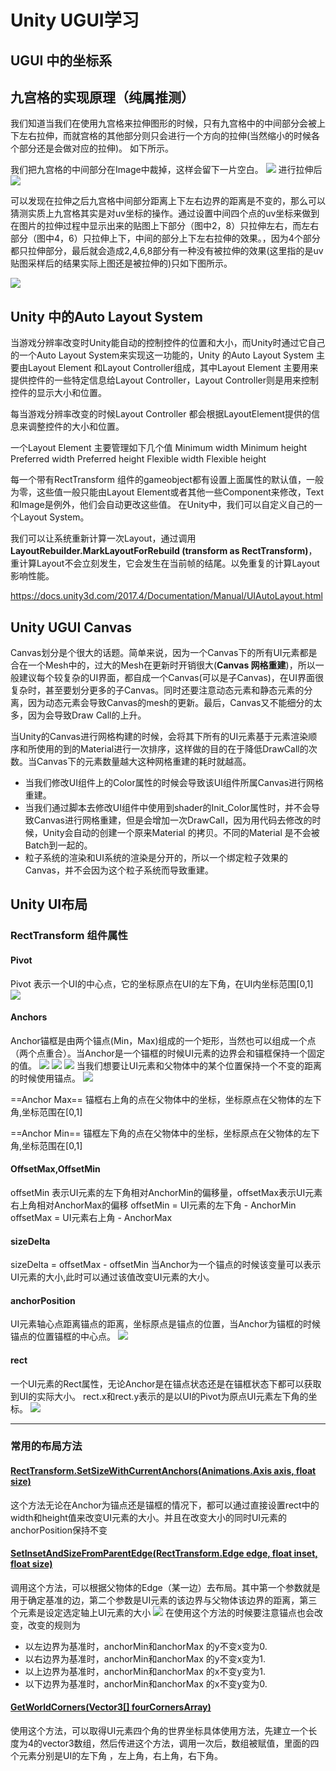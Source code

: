 # Unity UGUI学习

## UGUI 中的坐标系


## 九宫格的实现原理（纯属推测）
我们知道当我们在使用九宫格来拉伸图形的时候，只有九宫格中的中间部分会被上下左右拉伸，而就宫格的其他部分则只会进行一个方向的拉伸(当然缩小的时候各个部分还是会做对应的拉伸)。
如下所示。

我们把九宫格的中间部分在Image中裁掉，这样会留下一片空白。
![](./pic/UGUI/ugui_sliced.png)
进行拉伸后
![](./pic/UGUI/ugui_sliced2.png)

可以发现在拉伸之后九宫格中间部分距离上下左右边界的距离是不变的，那么可以猜测实质上九宫格其实是对uv坐标的操作。通过设置中间四个点的uv坐标来做到在图片的拉伸过程中显示出来的贴图上下部分（图中2，8）只拉伸左右，而左右部分（图中4，6）只拉伸上下，中间的部分上下左右拉伸的效果。，因为4个部分都只拉伸部分，最后就会造成2,4,6,8部分有一种没有被拉伸的效果(这里指的是uv贴图采样后的结果实际上图还是被拉伸的)只如下图所示。

![](./pic/UGUI/ugui_sliced3.png)


## Unity 中的Auto Layout System
当游戏分辨率改变时Unity能自动的控制控件的位置和大小，而Unity时通过它自己的一个Auto Layout System来实现这一功能的，Unity 的Auto Layout System 主要由Layout Element 和Layout Controller组成，其中Layout Element 主要用来提供控件的一些特定信息给Layout Controller，Layout Controller则是用来控制控件的显示大小和位置。

每当游戏分辨率改变的时候Layout Controller 都会根据LayoutElement提供的信息来调整控件的大小和位置。

一个Layout Element 主要管理如下几个值
Minimum width
Minimum height
Preferred width
Preferred height
Flexible width
Flexible height

每一个带有RectTransform 组件的gameobject都有设置上面属性的默认值，一般为零，这些值一般只能由Layout Element或者其他一些Component来修改，Text和Image是例外，他们会自动更改这些值。
在Unity中，我们可以自定义自己的一个Layout System。

我们可以让系统重新计算一次Layout，通过调用**LayoutRebuilder.MarkLayoutForRebuild (transform as RectTransform)**，重计算Layout不会立刻发生，它会发生在当前帧的结尾。以免重复的计算Layout影响性能。

https://docs.unity3d.com/2017.4/Documentation/Manual/UIAutoLayout.html

## Unity UGUI Canvas
Canvas划分是个很大的话题。简单来说，因为一个Canvas下的所有UI元素都是合在一个Mesh中的，过大的Mesh在更新时开销很大(**Canvas 网格重建**)，所以一般建议每个较复杂的UI界面，都自成一个Canvas(可以是子Canvas)，在UI界面很复杂时，甚至要划分更多的子Canvas。同时还要注意动态元素和静态元素的分离，因为动态元素会导致Canvas的mesh的更新。最后，Canvas又不能细分的太多，因为会导致Draw Call的上升。

当Unity的Canvas进行网格构建的时候，会将其下所有的UI元素基于元素渲染顺序和所使用的到的Material进行一次排序，这样做的目的在于降低DrawCall的次数。当Canvas下的元素数量越大这种网格重建的耗时就越高。


- 当我们修改UI组件上的Color属性的时候会导致该UI组件所属Canvas进行网格重建。
- 当我们通过脚本去修改UI组件中使用到shader的Init_Color属性时，并不会导致Canvas进行网格重建，但是会增加一次DrawCall，因为用代码去修改的时候，Unity会自动的创建一个原来Material 的拷贝。不同的Material 是不会被Batch到一起的。
- 粒子系统的渲染和UI系统的渲染是分开的，所以一个绑定粒子效果的Canvas，并不会因为这个粒子系统而导致重建。


## Unity UI布局

### RectTransform 组件属性

#### Pivot
Pivot 表示一个UI的中心点，它的坐标原点在UI的左下角，在UI内坐标范围[0,1]
![](./pic/UGUI/pivot.png)

#### Anchors
Anchor锚框是由两个锚点(Min，Max)组成的一个矩形，当然也可以组成一个点（两个点重合）。当Anchor是一个锚框的时候UI元素的边界会和锚框保持一个固定的值。
![](./pic/UGUI/anchor02.png)
![](./pic/UGUI/anchor03.png)
![](./pic/UGUI/anchor04.gif)
当我们想要让UI元素和父物体中的某个位置保持一个不变的距离的时候使用锚点。
![](./pic/UGUI/anchor1.gif)


==Anchor Max==
锚框右上角的点在父物体中的坐标，坐标原点在父物体的左下角,坐标范围在[0,1]

==Anchor Min==
锚框左下角的点在父物体中的坐标，坐标原点在父物体的左下角,坐标范围在[0,1]


#### OffsetMax,OffsetMin
offsetMin 表示UI元素的左下角相对AnchorMin的偏移量，offsetMax表示UI元素右上角相对AnchorMax的偏移
offsetMin = UI元素的左下角 - AnchorMin
offsetMax = UI元素右上角 - AnchorMax

#### sizeDelta
sizeDelta = offsetMax - offsetMin
当Anchor为一个锚点的时候该变量可以表示UI元素的大小,此时可以通过该值改变UI元素的大小。

#### anchorPosition
UI元素轴心点距离锚点的距离，坐标原点是锚点的位置，当Anchor为锚框的时候锚点的位置锚框的中心点。
![](./pic/UGUI/anchorposition.png)

#### rect
一个UI元素的Rect属性，无论Anchor是在锚点状态还是在锚框状态下都可以获取到UI的实际大小。
rect.x和rect.y表示的是以UI的Pivot为原点UI元素左下角的坐标。
![](./pic/UGUI/anchorposition2.png)


--------------
### 常用的布局方法

#### [RectTransform.SetSizeWithCurrentAnchors(Animations.Axis axis, float size)](https://docs.unity3d.com/ScriptReference/RectTransform.SetSizeWithCurrentAnchors.html)
这个方法无论在Anchor为锚点还是锚框的情况下，都可以通过直接设置rect中的width和height值来改变UI元素的大小。并且在改变大小的同时UI元素的anchorPosition保持不变

#### [SetInsetAndSizeFromParentEdge(RectTransform.Edge edge, float inset, float size)](https://docs.unity3d.com/ScriptReference/RectTransform.SetInsetAndSizeFromParentEdge.html)
调用这个方法，可以根据父物体的Edge（某一边）去布局。其中第一个参数就是用于确定基准的边，第二个参数是UI元素的该边界与父物体该边界的距离，第三个元素是设定选定轴上UI元素的大小
![](./pic/UGUI/func1.png)
在使用这个方法的时候要注意锚点也会改变，改变的规则为

- 以左边界为基准时，anchorMin和anchorMax 的y不变x变为0.
- 以右边界为基准时，anchorMin和anchorMax 的y不变x变为1.
- 以上边界为基准时，anchorMin和anchorMax 的x不变y变为1.
- 以下边界为基准时，anchorMin和anchorMax 的x不变y变为0.

#### [GetWorldCorners(Vector3[] fourCornersArray)](https://docs.unity3d.com/ScriptReference/RectTransform.GetWorldCorners.html)
使用这个方法，可以取得UI元素四个角的世界坐标具体使用方法，先建立一个长度为4的vector3数组，然后传进这个方法，调用一次后，数组被赋值，里面的四个元素分别是UI的左下角 ，左上角，右上角，右下角。



